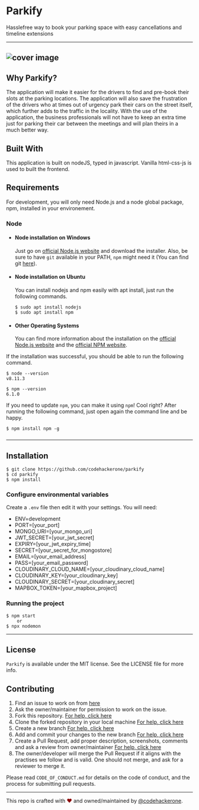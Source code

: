 # Parkify

Hasslefree way to book your parking space with easy cancellations and timeline extensions

---
![cover image](https://github.com/Codehackerone/parkify/blob/main/public/img/coverpage.png)
---
## Why Parkify?

The application will make it easier for the drivers to find and pre-book their slots at the parking locations. The application will also save the frustration of the drivers who at times out of urgency park their cars on the street itself, which further adds to the traffic in the locality. With the use of the application, the business professionals will not have to keep an extra time just for parking their car between the meetings and will plan theirs in a much better way.


## Built With

This application is built on nodeJS, typed in javascript. Vanilla html-css-js is used to built the frontend.

## Requirements

For development, you will only need Node.js and a node global package, npm, installed in your environement.

### Node

-   #### Node installation on Windows

    Just go on [official Node.js website](https://nodejs.org/) and download the installer.
    Also, be sure to have `git` available in your PATH, `npm` might need it (You can find git [here](https://git-scm.com/)).

-   #### Node installation on Ubuntu

    You can install nodejs and npm easily with apt install, just run the following commands.

        $ sudo apt install nodejs
        $ sudo apt install npm

-   #### Other Operating Systems
    You can find more information about the installation on the [official Node.js website](https://nodejs.org/) and the [official NPM website](https://npmjs.org/).

If the installation was successful, you should be able to run the following command.

    $ node --version
    v8.11.3

    $ npm --version
    6.1.0

If you need to update `npm`, you can make it using `npm`! Cool right? After running the following command, just open again the command line and be happy.

    $ npm install npm -g

###

---

## Installation

    $ git clone https://github.com/codehackerone/parkify
    $ cd parkify
    $ npm install

### Configure environmental variables

Create a `.env` file then edit it with your settings. You will need:

-   ENV=development
-   PORT=[your_port]
-   MONGO_URI=[your_mongo_uri]
-   JWT_SECRET=[your_jwt_secret]
-   EXPIRY=[your_jwt_expiry_time]
-   SECRET=[your_secret_for_mongostore]
-   EMAIL=[your_email_address]
-   PASS=[your_email_password]
-   CLOUDINARY_CLOUD_NAME=[your_cloudinary_cloud_name]
-   CLOUDINARY_KEY=[your_cloudinary_key]
-   CLOUDINARY_SECRET=[your_cloudinary_secret]
-   MAPBOX_TOKEN=[your_mapbox_project]

### Running the project

    $ npm start
        or
    $ npx nodemon

---

## License

```Parkify``` is available under the MIT license. See the LICENSE file for more info.

## Contributing


1. Find an issue to work on from [here](https://github.com/codehackerone/parkify/issues)
2. Ask the owner/maintainer for permission to work on the issue.
3. Fork this repository. [For help, click here](https://docs.github.com/en/get-started/quickstart/fork-a-repo)
4. Clone the forked repository in your local machine [For help, click here](https://docs.github.com/en/repositories/creating-and-managing-repositories/cloning-a-repository)
5. Create a new branch [For help, click here](https://github.com/Kunena/Kunena-Forum/wiki/Create-a-new-branch-with-git-and-manage-branches)
6. Add and commit your changes to the new branch [For help, click here](https://stackoverflow.com/questions/14655816/how-to-commit-changes-to-another-pre-existent-branch#:~:text=First%2C%20checkout%20to%20your%20new,show%20up%20on%20the%20remote.)
7. Create a Pull Request, add proper description, screenshots, comments and ask a review from owner/maintainer [For help, click here](https://docs.github.com/en/github/collaborating-with-pull-requests/proposing-changes-to-your-work-with-pull-requests/creating-a-pull-request-from-a-fork)
8. The owner/developer will merge the Pull Request if it aligns with the practises we follow and is valid. One should not merge, and ask for a reviewer to merge it.

Please read `CODE_OF_CONDUCT.md` for details on the code of conduct, and the process for submitting pull requests.

 ---  
This repo is crafted with <span style="color: #8b0000;">&hearts;</span> and owned/maintained by <a href="https://github.com/codehackerone">@codehackerone</a>.
